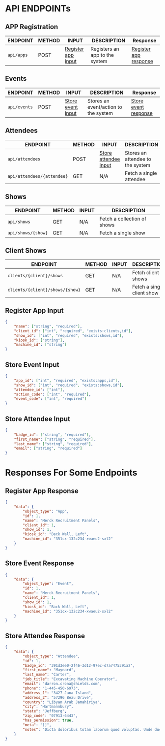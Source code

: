 # API ENDPOINTs

## APP Registration

| ENDPOINT   | METHOD | INPUT                                     | DESCRIPTION                    | Response                                        |
| ---------- | ------ | ----------------------------------------- | ------------------------------ | ----------------------------------------------- |
| `api/apps` | POST   | [Register app input](#register-app-input) | Registers an app to the system | [Register app response](#register-app-response) |

## Events

| ENDPOINT     | METHOD | INPUT                                   | DESCRIPTION                          | Response                                      |
| ------------ | ------ | --------------------------------------- | ------------------------------------ | --------------------------------------------- |
| `api/events` | POST   | [Store event input](#store-event-input) | Stores an event/action to the system | [Store event response](#store-event-response) |

## Attendees

| ENDPOINT                   | METHOD | INPUT                                         | DESCRIPTION                      | Response                                            |
| -------------------------- | ------ | --------------------------------------------- | -------------------------------- | --------------------------------------------------- |
| `api/attendees`            | POST   | [Store attendee input](#store-attendee-input) | Stores an attendee to the system | [Store attendee response](#store-attendee-response) |
| `api/attendees/{attendee}` | GET    | N/A                                           | Fetch a single attendee          |                                                     |

## Shows

| ENDPOINT           | METHOD | INPUT | DESCRIPTION                 |
| ------------------ | ------ | ----- | --------------------------- |
| `api/shows`        | GET    | N/A   | Fetch a collection of shows |
| `api/shows/{show}` | GET    | N/A   | Fetch a single show         |

## Client Shows

| ENDPOINT                        | METHOD | INPUT | DESCRIPTION                |
| ------------------------------- | ------ | ----- | -------------------------- |
| `clients/{client}/shows`        | GET    | N/A   | Fetch client shows         |
| `clients/{client}/shows/{show}` | GET    | N/A   | Fetch a single client show |

## Register App Input

```json
{
    "name": ["string", "required"],
    "client_id": ["int", "required", "exists:clients,id"],
    "show_id": ["int", "required", "exists:shows,id"],
    "kiosk_id": ["string"],
    "machine_id": ["string"]
}
```

## Store Event Input

```json
{
    "app_id": ["int", "required", "exists:apps,id"],
    "show_id": ["int", "required", "exists:shows,id"],
    "attendee_id": ["int"],
    "action_code": ["int", "required"],
    "event_code": ["int", "required"]
}
```

## Store Attendee Input

```json
{
    "badge_id": ["string", "required"],
    "first_name": ["string", "required"],
    "last_name": ["string", "required"],
    "email": ["string", "required"]
}
```

# Responses For Some Endpoints

## Register App Response

```json
{
    "data": {
        "object_type": "App",
        "id": 1,
        "name": "Merck Recruitment Panels",
        "client_id": 1,
        "show_id": 1,
        "kiosk_id": "Back Wall, Left",
        "machine_id": "351cx-132c234-xwaeu2-sxl2"
    }
}
```

## Store Event Response

```json
{
    "data": {
        "object_type": "Event",
        "id": 1,
        "name": "Merck Recruitment Panels",
        "client_id": 1,
        "show_id": 1,
        "kiosk_id": "Back Wall, Left",
        "machine_id": "351cx-132c234-xwaeu2-sxl2"
    }
}
```

## Store Attendee Response

```json
{
    "data": {
        "object_type": "Attendee",
        "id": 1,
        "badge_id": "391d3ee0-2f46-3d12-97ec-d7a7475391a2",
        "first_name": "Maynard",
        "last_name": "Carter",
        "job_title": "Excavating Machine Operator",
        "email": "darron.crona@shields.com",
        "phone": "1-445-450-6973",
        "address_1": "3427 Jana Island",
        "address_2": "57296 Beau Drive",
        "country": "Libyan Arab Jamahiriya",
        "city": "Hartmannbury",
        "state": "Jeffberg",
        "zip_code": "07913-6443",
        "has_permission": true,
        "meta": "[]",
        "notes": "Dicta doloribus totam laborum quod voluptas. Unde ducimus dolor nulla distinctio. Qui ut tempora itaque nulla sunt autem."
    }
}
```
